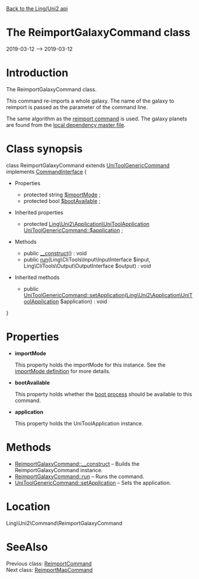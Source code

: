 [Back to the Ling/Uni2 api](https://github.com/lingtalfi/Uni2/blob/master/doc/api/Ling/Uni2.md)



The ReimportGalaxyCommand class
================
2019-03-12 --> 2019-03-12






Introduction
============

The ReimportGalaxyCommand class.

This command re-imports a whole galaxy.
The name of the galaxy to reimport is passed as the parameter of the command line.

The same algorithm as the [reimport command](https://github.com/lingtalfi/Uni2/blob/master/doc/api/Ling/Uni2/Command/ReimportCommand.md) is used.
The galaxy planets are found from the [local dependency master file](https://github.com/lingtalfi/Uni2/blob/master/README.md#the-dependency-master-file).



Class synopsis
==============


class <span class="pl-k">ReimportGalaxyCommand</span> extends [UniToolGenericCommand](https://github.com/lingtalfi/Uni2/blob/master/doc/api/Ling/Uni2/Command/UniToolGenericCommand.md) implements [CommandInterface](https://github.com/lingtalfi/CliTools/blob/master/doc/api/Ling/CliTools/Command/CommandInterface.md) {

- Properties
    - protected string [$importMode](#property-importMode) ;
    - protected bool [$bootAvailable](#property-bootAvailable) ;

- Inherited properties
    - protected [Ling\Uni2\Application\UniToolApplication](https://github.com/lingtalfi/Uni2/blob/master/doc/api/Ling/Uni2/Application/UniToolApplication.md) [UniToolGenericCommand::$application](#property-application) ;

- Methods
    - public [__construct](https://github.com/lingtalfi/Uni2/blob/master/doc/api/Ling/Uni2/Command/ReimportGalaxyCommand/__construct.md)() : void
    - public [run](https://github.com/lingtalfi/Uni2/blob/master/doc/api/Ling/Uni2/Command/ReimportGalaxyCommand/run.md)(Ling\CliTools\Input\InputInterface $input, Ling\CliTools\Output\OutputInterface $output) : void

- Inherited methods
    - public [UniToolGenericCommand::setApplication](https://github.com/lingtalfi/Uni2/blob/master/doc/api/Ling/Uni2/Command/UniToolGenericCommand/setApplication.md)([Ling\Uni2\Application\UniToolApplication](https://github.com/lingtalfi/Uni2/blob/master/doc/api/Ling/Uni2/Application/UniToolApplication.md) $application) : void

}




Properties
=============

- <span id="property-importMode"><b>importMode</b></span>

    This property holds the importMode for this instance.
    See the [importMode definition](https://github.com/lingtalfi/Uni2/blob/master/doc/pages/import-mode.md) for more details.
    
    

- <span id="property-bootAvailable"><b>bootAvailable</b></span>

    This property holds whether the [boot process](https://github.com/lingtalfi/Uni2/blob/master/doc/api/Ling/Uni2/Application/UniToolApplication/bootUniverse.md) should be available to this command.
    
    

- <span id="property-application"><b>application</b></span>

    This property holds the UniToolApplication instance.
    
    



Methods
==============

- [ReimportGalaxyCommand::__construct](https://github.com/lingtalfi/Uni2/blob/master/doc/api/Ling/Uni2/Command/ReimportGalaxyCommand/__construct.md) &ndash; Builds the ReimportGalaxyCommand instance.
- [ReimportGalaxyCommand::run](https://github.com/lingtalfi/Uni2/blob/master/doc/api/Ling/Uni2/Command/ReimportGalaxyCommand/run.md) &ndash; Runs the command.
- [UniToolGenericCommand::setApplication](https://github.com/lingtalfi/Uni2/blob/master/doc/api/Ling/Uni2/Command/UniToolGenericCommand/setApplication.md) &ndash; Sets the application.





Location
=============
Ling\Uni2\Command\ReimportGalaxyCommand


SeeAlso
==============
Previous class: [ReimportCommand](https://github.com/lingtalfi/Uni2/blob/master/doc/api/Ling/Uni2/Command/ReimportCommand.md)<br>Next class: [ReimportMapCommand](https://github.com/lingtalfi/Uni2/blob/master/doc/api/Ling/Uni2/Command/ReimportMapCommand.md)<br>
